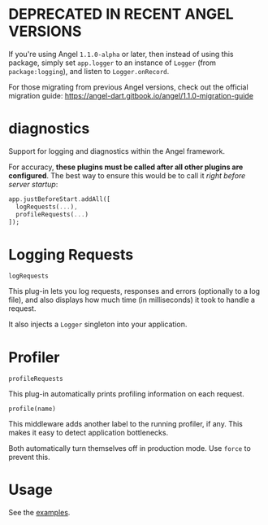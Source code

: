 # DEPRECATED IN RECENT ANGEL VERSIONS
If you're using Angel `1.1.0-alpha` or later, then instead of using this package,
simply set `app.logger` to an instance of `Logger` (from `package:logging`), and listen
to `Logger.onRecord`.

For those migrating from previous Angel versions, check out the official migration guide:
https://angel-dart.gitbook.io/angel/1.1.0-migration-guide

# diagnostics
Support for logging and diagnostics within the Angel framework.

For accuracy, **these plugins must be called after all other plugins
are configured**. The best way to ensure this would be to call it
*right before server startup*:

```dart
app.justBeforeStart.addAll([
  logRequests(...),
  profileRequests(...)
]);
```

# Logging Requests
`logRequests`

This plug-in lets you log requests, responses and errors (optionally to a log
file), and also displays how much time (in milliseconds) it took to
handle a request.

It also injects a `Logger` singleton into your application.

# Profiler
`profileRequests`

This plug-in automatically prints profiling information on each request.

`profile(name)`

This middleware adds another label to the running profiler, if any.
This makes it easy to detect application bottlenecks.

Both automatically turn themselves off in production mode. Use `force`
to prevent this.

# Usage
See the [examples](/example).

